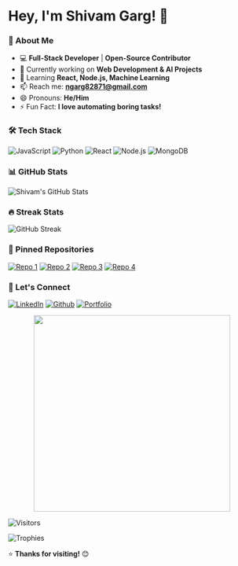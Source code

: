 # Hey, I'm Shivam Garg! 👋

### 🚀 About Me
- 💻 **Full-Stack Developer** | **Open-Source Contributor**
- 🔭 Currently working on **Web Development & AI Projects**
- 🌱 Learning **React, Node.js, Machine Learning**
- 📫 Reach me: **ngarg82871@gmail.com**
- 😄 Pronouns: **He/Him**
- ⚡ Fun Fact: **I love automating boring tasks!**

### 🛠️ Tech Stack
![JavaScript](https://img.shields.io/badge/JavaScript-F7DF1E?style=flat&logo=javascript&logoColor=black)
![Python](https://img.shields.io/badge/Python-3776AB?style=flat&logo=python&logoColor=white)
![React](https://img.shields.io/badge/React-61DAFB?style=flat&logo=react&logoColor=black)
![Node.js](https://img.shields.io/badge/Node.js-339933?style=flat&logo=node.js&logoColor=white)
![MongoDB](https://img.shields.io/badge/MongoDB-47A248?style=flat&logo=mongodb&logoColor=white)

### 📊 GitHub Stats
![Shivam's GitHub Stats](https://github-readme-stats.vercel.app/api?username=shivamgarg82&show_icons=true&theme=radical)

### 🔥 Streak Stats
![GitHub Streak](https://github-readme-streak-stats.herokuapp.com/?user=shivamgarg82&theme=dark)

### 📌 Pinned Repositories
[![Repo 1](https://github-readme-stats.vercel.app/api/pin/?username=shivamgarg82&repo=Weather-App-Python&theme=dark)](https://github.com/shivamgarg82/Weather-App_Python)
[![Repo 2](https://github-readme-stats.vercel.app/api/pin/?username=shivamgarg82&repo=Covid-19-Tracker&theme=dark)](https://github.com/shivamgarg82/Covid-19-Tracker)
[![Repo 3](https://github-readme-stats.vercel.app/api/pin/?username=shivamgarg82&repo=Weather-App&theme=dark)](https://github.com/shivamgarg82/Weather-App)
[![Repo 4](https://github-readme-stats.vercel.app/api/pin/?username=shivamgarg82&repo=TransformElement&theme=dark)](https://github.com/shivamgarg82/TransformElement)

### 🤝 Let's Connect
[![LinkedIn](https://img.shields.io/badge/LinkedIn-0077B5?style=flat&logo=linkedin&logoColor=white)](https://www.linkedin.com/in/shivam-garg-474739317/)
[![Github](https://img.shields.io/badge/Github-1DA1F2?style=flat&logo=twitter&logoColor=white)](https://github.com/shivamgarg82)
[![Portfolio](https://img.shields.io/badge/Portfolio-%23000000.svg?style=flat&logo=react&logoColor=white)](https://shivamgarg82.github.io/Portfolio/)

<p align="center">
  <img src="https://media.giphy.com/media/your-gif.gif" width="400" />
</p>

![Visitors](https://visitor-badge.laobi.icu/badge?page_id=shivamgarg82.shivamgarg82)

![Trophies](https://github-profile-trophy.vercel.app/?username=shivamgarg82&theme=onedark)


⭐ **Thanks for visiting!** 😊


